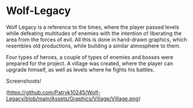 # Wolf-Legacy

Wolf Legacy is a reference to the times, where the player passed levels while defeating multitudes of enemies with the intention of liberating the area from the forces of evil. All this is done in hand-drawn graphics, which resembles old productions, while building a similar atmosphere to them. 

Four types of heroes, a couple of types of enemies and bosses were prepared for the project. A village was created, where the player can upgrade himself, as well as levels where he fights his battles.

Screenshoots!

(https://github.com/Patryk10245/Wolf-Legacy/blob/main/Assets/Graphics/Village/Village.png)
